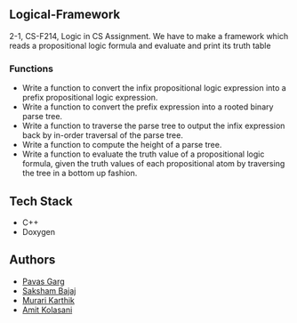
## Logical-Framework
2-1, CS-F214, Logic in CS Assignment. We have to make
 a framework which reads a propositional logic formula 
and evaluate and print its truth table

### Functions
- Write a function to convert the infix propositional logic expression into a prefix propositional logic expression.
- Write a function to convert the prefix expression into a rooted binary parse tree.
- Write a function to traverse the parse tree to output the infix expression back by in-order traversal of the parse tree.
- Write a function to compute the height of a parse tree.
- Write a function to evaluate the truth value of a propositional logic formula, given the truth values of each propositional atom by traversing the tree in a bottom up fashion.
## Tech Stack

- C++
- Doxygen



## Authors

- [Pavas Garg](https://www.github.com/pavas23)
- [Saksham Bajaj](https://github.com/SakshamBajaj18)
- [Murari Karthik](https://github.com/Murari-Karthik)
- [Amit Kolasani](https://github.com/AmitKolasani)
